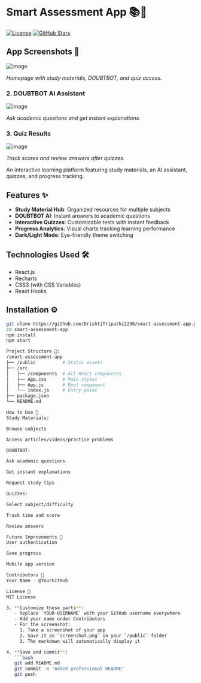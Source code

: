 # Smart Assessment App 📚🤖

[![License](https://img.shields.io/badge/License-MIT-blue.svg)](https://github.com/DrishtiTripathi2230/smart.assessment.app/blob/main/LICENSE)
[![GitHub Stars](https://img.shields.io/github/stars/DrishtiTripathi2230/smart.assessment.app?logo=github&style=for-the-badge&color=blue)](https://github.com/DrishtiTripathi2230/smart.assessment.app/stargazers)

## App Screenshots 📸
![image](https://github.com/user-attachments/assets/3a51b002-5e3c-45d7-b772-156bdbd83fa4)

*Homepage with study materials, DOUBTBOT, and quiz access.*  

### 2. DOUBTBOT AI Assistant  
![image](https://github.com/user-attachments/assets/d06540c7-13bb-4c44-b4ab-d9f5ca15c447)
 
*Ask academic questions and get instant explanations.*  

### 3. Quiz Results  
![image](https://github.com/user-attachments/assets/54705449-abf0-4af8-a42b-637d5c3d33d9)

*Track scores and review answers after quizzes.*  

An interactive learning platform featuring study materials, an AI assistant, quizzes, and progress tracking.

## Features ✨

- **Study Material Hub**: Organized resources for multiple subjects
- **DOUBTBOT AI**: Instant answers to academic questions
- **Interactive Quizzes**: Customizable tests with instant feedback
- **Progress Analytics**: Visual charts tracking learning performance
- **Dark/Light Mode**: Eye-friendly theme switching

## Technologies Used 🛠️

- React.js
- Recharts
- CSS3 (with CSS Variables)
- React Hooks

## Installation ⚙️

```bash
git clone https://github.com/DrishtiTripathi2230/smart-assessment-app.git
cd smart-assessment-app
npm install
npm start

Project Structure 📂:
/smart-assessment-app
├── /public          # Static assets
├── /src
│   ├── /components  # All React components
│   ├── App.css      # Main styles
│   ├── App.js       # Root component
│   └── index.js     # Entry point
├── package.json
└── README.md

How to Use 🚀
Study Materials:

Browse subjects

Access articles/videos/practice problems

DOUBTBOT:

Ask academic questions

Get instant explanations

Request study tips

Quizzes:

Select subject/difficulty

Track time and score

Review answers

Future Improvements 🔮
User authentication

Save progress

Mobile app version

Contributors 👥
Your Name - @YourGitHub

License 📜
MIT License

3. **Customize these parts**:
   - Replace `YOUR-USERNAME` with your GitHub username everywhere
   - Add your name under Contributors
   - For the screenshot:
     1. Take a screenshot of your app
     2. Save it as `screenshot.png` in your `/public` folder
     3. The markdown will automatically display it

4. **Save and commit**:
   ```bash
   git add README.md
   git commit -m "Added professional README"
   git push
